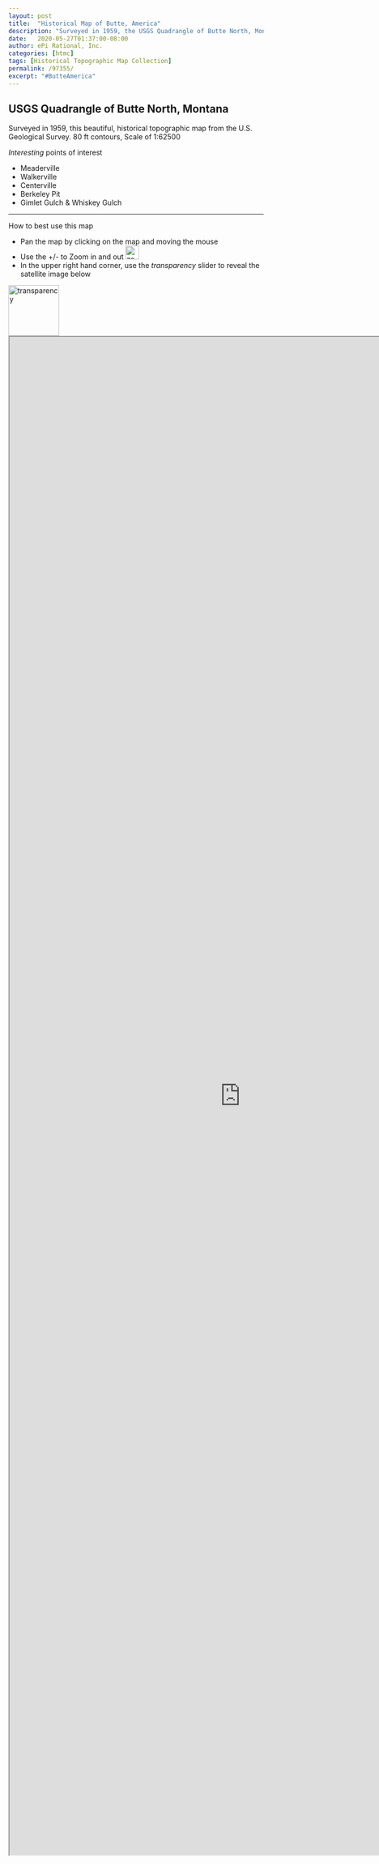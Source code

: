```yaml
---
layout: post
title:  "Historical Map of Butte, America"
description: "Surveyed in 1959, the USGS Quadrangle of Butte North, Montana"
date:   2020-05-27T01:37:00-08:00
author: ePi Rational, Inc.
categories: [htmc]
tags: [Historical Topographic Map Collection]
permalink: /97355/
excerpt: "#ButteAmerica"
---
```



## USGS Quadrangle of Butte North, Montana

Surveyed in 1959, this beautiful, historical topographic map from the U.S. Geological Survey.  80 ft contours, Scale of 1:62500

*Interesting* points of interest
* Meaderville
* Walkerville
* Centerville
* Berkeley Pit
* Gimlet Gulch & Whiskey Gulch

---

How to best use this map
* Pan the map by clicking on the map and moving the mouse
* Use the +/- to Zoom in and out <img width="27" alt="zoom" src="https://user-images.githubusercontent.com/118112/82951102-6bf0b980-9f5b-11ea-84c2-994d86a8074f.png">
* In the upper right hand corner, use the *transparency* slider to reveal the satellite image below
<img alt="transparency" src="https://user-images.githubusercontent.com/118112/83093834-0ed92e80-a055-11ea-8b71-f0a2f83c57cc.gif" width="" height="100" >


<iframe allowfullscreen="true" mozallowfullscreen="true" webkitallowfullscreen="true"
  style="height: 75vh; width: 95vw;"  
  src="https://s3-us-west-2.amazonaws.com/com.roblabs.yellow-dog/maptiler/butte/leaflet.html">
  <p>Your browser does not support iframes.</p>
</iframe>
